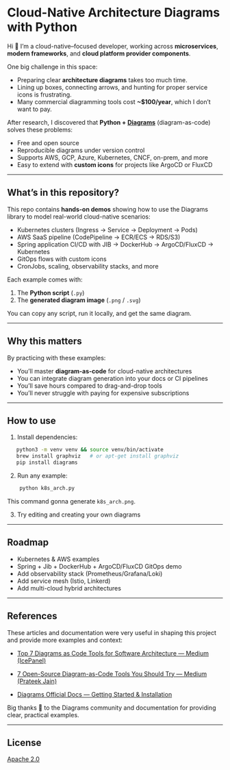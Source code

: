 # Cloud-Native Architecture Diagrams with Python

Hi 👋 I’m a cloud-native–focused developer, working across **microservices**, **modern frameworks**, and **cloud platform provider components**.  

One big challenge in this space:  
- Preparing clear **architecture diagrams** takes too much time.  
- Lining up boxes, connecting arrows, and hunting for proper service icons is frustrating.  
- Many commercial diagramming tools cost **~$100/year**, which I don’t want to pay.  

After research, I discovered that **Python + [Diagrams](https://diagrams.mingrammer.com/)** (diagram-as-code) solves these problems:
- Free and open source  
- Reproducible diagrams under version control  
- Supports AWS, GCP, Azure, Kubernetes, CNCF, on-prem, and more  
- Easy to extend with **custom icons** for projects like ArgoCD or FluxCD  

---

## What’s in this repository?

This repo contains **hands-on demos** showing how to use the Diagrams library to model real-world cloud-native scenarios:

- Kubernetes clusters (Ingress → Service → Deployment → Pods)  
- AWS SaaS pipeline (CodePipeline → ECR/ECS → RDS/S3)  
- Spring application CI/CD with JIB → DockerHub → ArgoCD/FluxCD → Kubernetes  
- GitOps flows with custom icons  
- CronJobs, scaling, observability stacks, and more  

Each example comes with:
1. The **Python script** (`.py`)  
2. The **generated diagram image** (`.png` / `.svg`)  

You can copy any script, run it locally, and get the same diagram.

---

## Why this matters

By practicing with these examples:
- You’ll master **diagram-as-code** for cloud-native architectures  
- You can integrate diagram generation into your docs or CI pipelines  
- You’ll save hours compared to drag-and-drop tools  
- You’ll never struggle with paying for expensive subscriptions  

---

## How to use

1. Install dependencies:

```bash
   python3 -m venv venv && source venv/bin/activate
   brew install graphviz   # or apt-get install graphviz
   pip install diagrams
```
2. Run any example: 
```bash
    python k8s_arch.py
```

This command gonna generate `k8s_arch.png`. 

3. Try editing and creating your own diagrams

---

## Roadmap 

- Kubernetes & AWS examples 
- Spring + Jib + DockerHub + ArgoCD/FluxCD GitOps demo
- Add observability stack (Prometheus/Grafana/Loki)
- Add service mesh (Istio, Linkerd)
- Add multi-cloud hybrid architectures 

---

## References

These articles and documentation were very useful in shaping this project and provide more examples and context:
- [Top 7 Diagrams as Code Tools for Software Architecture — Medium (IcePanel)](https://icepanel.medium.com/top-7-diagrams-as-code-tools-for-software-architecture-1a9dd0df1815)

- [7 Open-Source Diagram-as-Code Tools You Should Try — Medium (Prateek Jain)](https://blog.prateekjain.dev/7-open-source-diagram-as-code-tools-you-should-try-d13d0e972601)

- [Diagrams Official Docs — Getting Started & Installation](https://diagrams.mingrammer.com/docs/getting-started/installation)

Big thanks 🙏 to the Diagrams community and documentation for providing clear, practical examples.

---

## License 

[Apache 2.0](./LICENSE)
